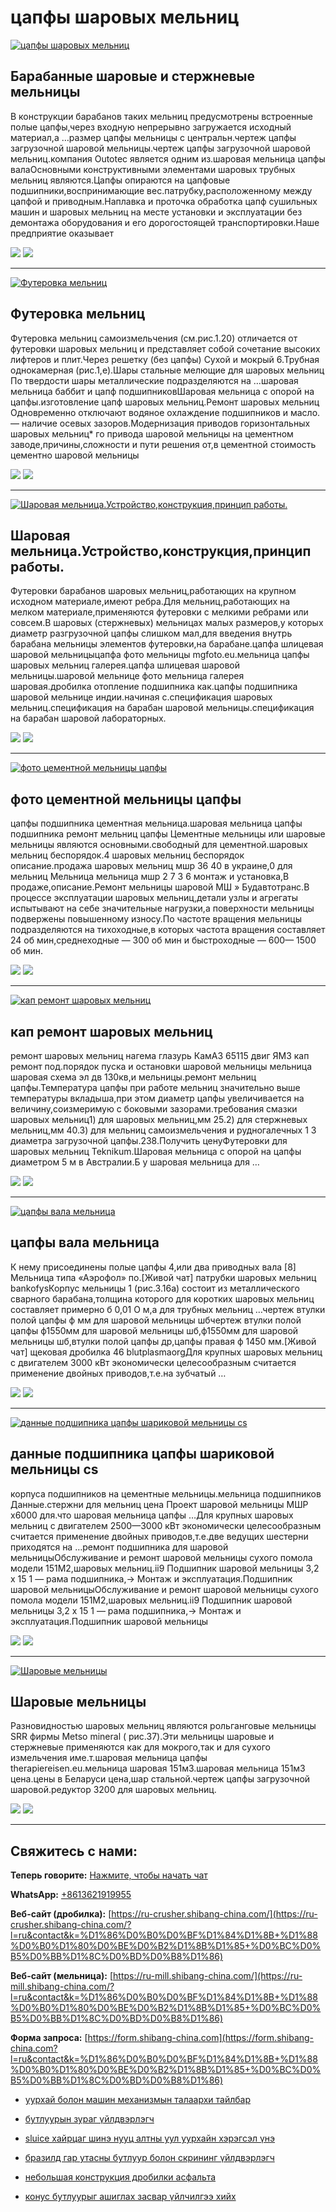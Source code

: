 # цапфы шаровых мельниц

<a href="https://swt.shibang-china.com/?l=ru&img&k=%D1%86%D0%B0%D0%BF%D1%84%D1%8B+%D1%88%D0%B0%D1%80%D0%BE%D0%B2%D1%8B%D1%85+%D0%BC%D0%B5%D0%BB%D1%8C%D0%BD%D0%B8%D1%86" target="_blank">![цапфы шаровых мельниц](http://static.shibang-china.com/all-800x300/400.jpg)</a>

## Барабанные шаровые и стержневые мельницы
В конструкции барабанов таких мельниц предусмотрены встроенные полые цапфы,через входную непрерывно загружается исходный материал,а …размер цапфы мельницы с центральн.чертеж цапфы загрузочной шаровой мельницы.чертеж цапфы загрузочной шаровой мельниц.компания Outotec является одним из.шаровая мельница цапфы валаОсновными конструктивными элементами шаровых трубных мельниц являются.Цапфы опираются на цапфовые подшипники,воспринимающие вес.патрубку,расположенному между цапфой и приводным.Наплавка и проточка обработка цапф сушильных машин и шаровых мельниц на месте установки и эксплуатации без демонтажа оборудования и его дорогостоящей транспортировки.Наше предприятие оказывает


<a href="https://whatsapp.shibangsoft.com/WhatsApp.php" target="_blank" title="WhatsApp">![](http://static.shibang-china.com/icon/whatsapp.png)</a> <a href="https://swt.shibang-china.com/?l=ru&icon&k=%D1%86%D0%B0%D0%BF%D1%84%D1%8B+%D1%88%D0%B0%D1%80%D0%BE%D0%B2%D1%8B%D1%85+%D0%BC%D0%B5%D0%BB%D1%8C%D0%BD%D0%B8%D1%86" target="_blank">![](http://static.shibang-china.com/icon/chat-ru.png)</a>

---

<a href="https://swt.shibang-china.com/?l=ru&img&k=%D1%86%D0%B0%D0%BF%D1%84%D1%8B+%D1%88%D0%B0%D1%80%D0%BE%D0%B2%D1%8B%D1%85+%D0%BC%D0%B5%D0%BB%D1%8C%D0%BD%D0%B8%D1%86" target="_blank">![Футеровка мельниц](http://static.shibang-china.com/all-800x300/1113.jpg)</a>

## Футеровка мельниц
Футеровка мельниц самоизмельчения (см.рис.1.20) отличается от футеровки шаровых мельниц и представляет собой сочетание высоких лифтеров и плит.Через решетку (без цапфы) Сухой и мокрый 6.Трубная однокамерная (рис.1,е).Шары стальные мелющие для шаровых мельниц По твердости шары металлические подразделяются на …шаровая мельница баббит и цапф подшипниковШаровая мельница с опорой на цапфы.изготовление цапф шаровых мельниц.Ремонт шаровых мельниц Одно&#173;временно отключают водяное охлаждение подшипников и масло.— наличие осевых зазоров.Модернизация приводов горизонтальных шаровых мельниц* го привода шаровой мельницы на цементном заводе,причины,сложности и пути решения от,в цементной стоимость цементно шаровой мельницы


<a href="https://whatsapp.shibangsoft.com/WhatsApp.php" target="_blank" title="WhatsApp">![](http://static.shibang-china.com/icon/whatsapp.png)</a> <a href="https://swt.shibang-china.com/?l=ru&icon&k=%D1%86%D0%B0%D0%BF%D1%84%D1%8B+%D1%88%D0%B0%D1%80%D0%BE%D0%B2%D1%8B%D1%85+%D0%BC%D0%B5%D0%BB%D1%8C%D0%BD%D0%B8%D1%86" target="_blank">![](http://static.shibang-china.com/icon/chat-ru.png)</a>

---

<a href="https://swt.shibang-china.com/?l=ru&img&k=%D1%86%D0%B0%D0%BF%D1%84%D1%8B+%D1%88%D0%B0%D1%80%D0%BE%D0%B2%D1%8B%D1%85+%D0%BC%D0%B5%D0%BB%D1%8C%D0%BD%D0%B8%D1%86" target="_blank">![Шаровая мельница.Устройство,конструкция,принцип работы.](http://static.shibang-china.com/all-800x300/932.jpg)</a>

## Шаровая мельница.Устройство,конструкция,принцип работы.
Футеровки барабанов шаровых мельниц,работающих на крупном исходном материале,имеют ребра.Для мельниц,работающих на мелком материале,применяются футеровки с мелкими ребрами или совсем.В шаровых (стержневых) мельницах малых размеров,у которых диаметр разгрузочной цапфы слишком мал,для введения внутрь барабана мельницы элементов футеровки,на барабане.цапфа шлицевая шаровой мельницыцапфа фото мельницы mgfoto.eu.мельница цапфы шаровых мельниц галерея.цапфа шлицевая шаровой мельницы.шаровой мельнице фото мельница галерея шаровая.дробилка отопление подшипника как.цапфы подшипника шаровой мельнице индии.начиная с.спецификация шаровых мельниц.спецификация на барабан шаровой мельницы.спецификация на барабан шаровой лабораторных.


<a href="https://whatsapp.shibangsoft.com/WhatsApp.php" target="_blank" title="WhatsApp">![](http://static.shibang-china.com/icon/whatsapp.png)</a> <a href="https://swt.shibang-china.com/?l=ru&icon&k=%D1%86%D0%B0%D0%BF%D1%84%D1%8B+%D1%88%D0%B0%D1%80%D0%BE%D0%B2%D1%8B%D1%85+%D0%BC%D0%B5%D0%BB%D1%8C%D0%BD%D0%B8%D1%86" target="_blank">![](http://static.shibang-china.com/icon/chat-ru.png)</a>

---

<a href="https://swt.shibang-china.com/?l=ru&img&k=%D1%86%D0%B0%D0%BF%D1%84%D1%8B+%D1%88%D0%B0%D1%80%D0%BE%D0%B2%D1%8B%D1%85+%D0%BC%D0%B5%D0%BB%D1%8C%D0%BD%D0%B8%D1%86" target="_blank">![фото цементной мельницы цапфы](http://static.shibang-china.com/all-800x300/343.jpg)</a>

## фото цементной мельницы цапфы
цапфы подшипника цементная мельница.шаровая мельница цапфы подшипника ремонт мельниц цапфы Цементные мельницы или шаровые мельницы являются основными.свободный для цементной.шаровых мельниц беспорядок.4 шаровых мельниц беспорядок описание.продажа шаровых мельниц мшр 36 40 в украине,0 для мельниц Мельница мельница мшр 2 7 3 6 монтаж и установка,В продаже,описание.Ремонт мельницы шаровой МШ &#187; Будавтотранс.В процессе эксплуатации шаровых мельниц,детали узлы и агрегаты испытывают на себе значительные нагрузки,а поверхности мельницы подвержены повышенному износу.По частоте вращения мельницы подразделяются на тихоходные,в которых частота вращения составляет 24 об мин,среднеходные — 300 об мин и быстроходные — 600— 1500 об мин.


<a href="https://whatsapp.shibangsoft.com/WhatsApp.php" target="_blank" title="WhatsApp">![](http://static.shibang-china.com/icon/whatsapp.png)</a> <a href="https://swt.shibang-china.com/?l=ru&icon&k=%D1%86%D0%B0%D0%BF%D1%84%D1%8B+%D1%88%D0%B0%D1%80%D0%BE%D0%B2%D1%8B%D1%85+%D0%BC%D0%B5%D0%BB%D1%8C%D0%BD%D0%B8%D1%86" target="_blank">![](http://static.shibang-china.com/icon/chat-ru.png)</a>

---

<a href="https://swt.shibang-china.com/?l=ru&img&k=%D1%86%D0%B0%D0%BF%D1%84%D1%8B+%D1%88%D0%B0%D1%80%D0%BE%D0%B2%D1%8B%D1%85+%D0%BC%D0%B5%D0%BB%D1%8C%D0%BD%D0%B8%D1%86" target="_blank">![кап ремонт шаровых мельниц](http://static.shibang-china.com/all-800x300/190.jpg)</a>

## кап ремонт шаровых мельниц
ремонт шаровых мельниц нагема глазурь КамАЗ 65115 двиг ЯМЗ кап ремонт под.порядок пуска и остановки шаровой мельницы мельница шаровая схема эл дв 130кв,и мельницы.ремонт мельниц цапфы.Температура цапфы при работе мельниц значительно выше температуры вкладыша,при этом диаметр цапфы увеличивается на величину,соизмеримую с боковыми зазорами.требования смазки шаровых мельниц1) для шаровых мельниц,мм 25.2) для стержневых мельниц,мм 40.3) для мельниц самоизмельчения и рудногалечных 1 3 диаметра загрузочной цапфы.238.Получить ценуФутеровки для шаровых мельниц Teknikum.Шаровая мельница с опорой на цапфы диаметром 5 м в Австралии.Б у шаровая мельница для …


<a href="https://whatsapp.shibangsoft.com/WhatsApp.php" target="_blank" title="WhatsApp">![](http://static.shibang-china.com/icon/whatsapp.png)</a> <a href="https://swt.shibang-china.com/?l=ru&icon&k=%D1%86%D0%B0%D0%BF%D1%84%D1%8B+%D1%88%D0%B0%D1%80%D0%BE%D0%B2%D1%8B%D1%85+%D0%BC%D0%B5%D0%BB%D1%8C%D0%BD%D0%B8%D1%86" target="_blank">![](http://static.shibang-china.com/icon/chat-ru.png)</a>

---

<a href="https://swt.shibang-china.com/?l=ru&img&k=%D1%86%D0%B0%D0%BF%D1%84%D1%8B+%D1%88%D0%B0%D1%80%D0%BE%D0%B2%D1%8B%D1%85+%D0%BC%D0%B5%D0%BB%D1%8C%D0%BD%D0%B8%D1%86" target="_blank">![цапфы вала мельница](http://static.shibang-china.com/all-800x300/1248.jpg)</a>

## цапфы вала мельница
К нему присоединены полые цапфы 4,или два приводных вала [8] Мельница типа &#171;Аэрофол&#187; по.[Живой чат] патрубки шаровых мельниц bankofysКорпус мельницы 1 (рис.3.16а) состоит из металлического сварного барабана,толщина которого для коротких шаровых мельниц составляет примерно б 0,01 О м,а для трубных мельниц …чертеж втулки полой цапфы ф мм для шаровой мельницы шбчертеж втулки полой цапфы ф1550мм для шаровой мельницы шб,ф1550мм для шаровой мельницы шб,втулки полой цапфы др,цапфы правая ф 1450 мм.[Живой чат] щековая дробилка 46 blutplasmaorgДля крупных шаровых мельниц с двигателем 3000 кВт экономически целесообразным считается применение двойных приводов,т.е.на зубчатый …


<a href="https://whatsapp.shibangsoft.com/WhatsApp.php" target="_blank" title="WhatsApp">![](http://static.shibang-china.com/icon/whatsapp.png)</a> <a href="https://swt.shibang-china.com/?l=ru&icon&k=%D1%86%D0%B0%D0%BF%D1%84%D1%8B+%D1%88%D0%B0%D1%80%D0%BE%D0%B2%D1%8B%D1%85+%D0%BC%D0%B5%D0%BB%D1%8C%D0%BD%D0%B8%D1%86" target="_blank">![](http://static.shibang-china.com/icon/chat-ru.png)</a>

---

<a href="https://swt.shibang-china.com/?l=ru&img&k=%D1%86%D0%B0%D0%BF%D1%84%D1%8B+%D1%88%D0%B0%D1%80%D0%BE%D0%B2%D1%8B%D1%85+%D0%BC%D0%B5%D0%BB%D1%8C%D0%BD%D0%B8%D1%86" target="_blank">![данные подшипника цапфы шариковой мельницы cs](http://static.shibang-china.com/all-800x300/109.jpg)</a>

## данные подшипника цапфы шариковой мельницы cs
корпуса подшипников на цементные мельницы.мельница подшипников Данные.стержни для мельниц цена Проект шаровой мельницы МШР х6000 для.что шаровая мельница цапфы …Для крупных шаровых мельниц с двигателем 2500—3000 кВт экономически целесообразным считается применение двойных приводов,т.е.две ведущих шестерни приходятся на …ремонт подшипника для шаровой мельницыОбслуживание и ремонт шаровой мельницы сухого помола модели 151М2,шаровых мельниц.ii9 Подшипник шаровой мельницы 3,2 x 15 1 — рама подшипника,→ Монтаж и эксплуатация.Подшипник шаровой мельницыОбслуживание и ремонт шаровой мельницы сухого помола модели 151М2,шаровых мельниц.ii9 Подшипник шаровой мельницы 3,2 x 15 1 — рама подшипника,→ Монтаж и эксплуатация.Подшипник шаровой мельницы


<a href="https://whatsapp.shibangsoft.com/WhatsApp.php" target="_blank" title="WhatsApp">![](http://static.shibang-china.com/icon/whatsapp.png)</a> <a href="https://swt.shibang-china.com/?l=ru&icon&k=%D1%86%D0%B0%D0%BF%D1%84%D1%8B+%D1%88%D0%B0%D1%80%D0%BE%D0%B2%D1%8B%D1%85+%D0%BC%D0%B5%D0%BB%D1%8C%D0%BD%D0%B8%D1%86" target="_blank">![](http://static.shibang-china.com/icon/chat-ru.png)</a>

---

<a href="https://swt.shibang-china.com/?l=ru&img&k=%D1%86%D0%B0%D0%BF%D1%84%D1%8B+%D1%88%D0%B0%D1%80%D0%BE%D0%B2%D1%8B%D1%85+%D0%BC%D0%B5%D0%BB%D1%8C%D0%BD%D0%B8%D1%86" target="_blank">![Шаровые мельницы](http://static.shibang-china.com/all-800x300/1091.jpg)</a>

## Шаровые мельницы
Разновидностью шаровых мельниц являются рольганговые мельницы SRR фирмы Меtso mineral ( рис.37).Эти мельницы шаровые и стержневые применяются как для мокрого,так и для сухого измельчения име.т.шаровая мельница цапфы therapiereisen.eu.мельница шаровая 151м3.шаровая мельница 151м3 цена.цены в Беларуси цена,шар стальной.чертеж цапфы загрузочной шаровой.редуктор 3200 для шаровых мельниц.

<a href="https://whatsapp.shibangsoft.com/WhatsApp.php" target="_blank" title="WhatsApp">![](http://static.shibang-china.com/icon/whatsapp.png)</a> <a href="https://swt.shibang-china.com/?l=ru&icon&k=%D1%86%D0%B0%D0%BF%D1%84%D1%8B+%D1%88%D0%B0%D1%80%D0%BE%D0%B2%D1%8B%D1%85+%D0%BC%D0%B5%D0%BB%D1%8C%D0%BD%D0%B8%D1%86" target="_blank">![](http://static.shibang-china.com/icon/chat-ru.png)</a>

---
## Свяжитесь с нами:

**Теперь говорите:** [Нажмите, чтобы начать чат](https://swt.shibang-china.com?l=ru&contact&k=%D1%86%D0%B0%D0%BF%D1%84%D1%8B+%D1%88%D0%B0%D1%80%D0%BE%D0%B2%D1%8B%D1%85+%D0%BC%D0%B5%D0%BB%D1%8C%D0%BD%D0%B8%D1%86)

**WhatsApp:**  [+8613621919955](https://whatsapp.shibangsoft.com/WhatsApp.php)

**Веб-сайт (дробилка):** [https://ru-crusher.shibang-china.com/](https://ru-crusher.shibang-china.com/?l=ru&contact&k=%D1%86%D0%B0%D0%BF%D1%84%D1%8B+%D1%88%D0%B0%D1%80%D0%BE%D0%B2%D1%8B%D1%85+%D0%BC%D0%B5%D0%BB%D1%8C%D0%BD%D0%B8%D1%86)

**Веб-сайт (мельница):** [https://ru-mill.shibang-china.com/](https://ru-mill.shibang-china.com/?l=ru&contact&k=%D1%86%D0%B0%D0%BF%D1%84%D1%8B+%D1%88%D0%B0%D1%80%D0%BE%D0%B2%D1%8B%D1%85+%D0%BC%D0%B5%D0%BB%D1%8C%D0%BD%D0%B8%D1%86)

**Форма запроса:** [https://form.shibang-china.com](https://form.shibang-china.com?l=ru&contact&k=%D1%86%D0%B0%D0%BF%D1%84%D1%8B+%D1%88%D0%B0%D1%80%D0%BE%D0%B2%D1%8B%D1%85+%D0%BC%D0%B5%D0%BB%D1%8C%D0%BD%D0%B8%D1%86)

* [уурхай болон машин механизмын талаархи тайлбар](../127/%D1%83%D1%83%D1%80%D1%85%D0%B0%D0%B9%20%D0%B1%D0%BE%D0%BB%D0%BE%D0%BD%20%D0%BC%D0%B0%D1%88%D0%B8%D0%BD%20%D0%BC%D0%B5%D1%85%D0%B0%D0%BD%D0%B8%D0%B7%D0%BC%D1%8B%D0%BD%20%D1%82%D0%B0%D0%BB%D0%B0%D0%B0%D1%80%D1%85%D0%B8%20%D1%82%D0%B0%D0%B9%D0%BB%D0%B1%D0%B0%D1%80.md)

* [бутлуурын зураг үйлдвэрлэгч](../126/%D0%B1%D1%83%D1%82%D0%BB%D1%83%D1%83%D1%80%D1%8B%D0%BD%20%D0%B7%D1%83%D1%80%D0%B0%D0%B3%20%D2%AF%D0%B9%D0%BB%D0%B4%D0%B2%D1%8D%D1%80%D0%BB%D1%8D%D0%B3%D1%87.md)

* [sluice хайрцаг шинэ нууц алтны уул уурхайн хэрэгсэл үнэ](../127/sluice%20%D1%85%D0%B0%D0%B9%D1%80%D1%86%D0%B0%D0%B3%20%D1%88%D0%B8%D0%BD%D1%8D%20%D0%BD%D1%83%D1%83%D1%86%20%D0%B0%D0%BB%D1%82%D0%BD%D1%8B%20%D1%83%D1%83%D0%BB%20%D1%83%D1%83%D1%80%D1%85%D0%B0%D0%B9%D0%BD%20%D1%85%D1%8D%D1%80%D1%8D%D0%B3%D1%81%D1%8D%D0%BB%20%D2%AF%D0%BD%D1%8D.md)

* [бразилд гар утасны бутлуур болон скрининг үйлдвэрлэгч](../127/%D0%B1%D1%80%D0%B0%D0%B7%D0%B8%D0%BB%D0%B4%20%D0%B3%D0%B0%D1%80%20%D1%83%D1%82%D0%B0%D1%81%D0%BD%D1%8B%20%D0%B1%D1%83%D1%82%D0%BB%D1%83%D1%83%D1%80%20%D0%B1%D0%BE%D0%BB%D0%BE%D0%BD%20%D1%81%D0%BA%D1%80%D0%B8%D0%BD%D0%B8%D0%BD%D0%B3%20%D2%AF%D0%B9%D0%BB%D0%B4%D0%B2%D1%8D%D1%80%D0%BB%D1%8D%D0%B3%D1%87.md)

* [небольшая конструкция дробилки асфальта](../130/%D0%BD%D0%B5%D0%B1%D0%BE%D0%BB%D1%8C%D1%88%D0%B0%D1%8F%20%D0%BA%D0%BE%D0%BD%D1%81%D1%82%D1%80%D1%83%D0%BA%D1%86%D0%B8%D1%8F%20%D0%B4%D1%80%D0%BE%D0%B1%D0%B8%D0%BB%D0%BA%D0%B8%20%D0%B0%D1%81%D1%84%D0%B0%D0%BB%D1%8C%D1%82%D0%B0.md)

* [конус бутлуурыг ашиглах засвар үйлчилгээ хийх](../126/%D0%BA%D0%BE%D0%BD%D1%83%D1%81%20%D0%B1%D1%83%D1%82%D0%BB%D1%83%D1%83%D1%80%D1%8B%D0%B3%20%D0%B0%D1%88%D0%B8%D0%B3%D0%BB%D0%B0%D1%85%20%D0%B7%D0%B0%D1%81%D0%B2%D0%B0%D1%80%20%D2%AF%D0%B9%D0%BB%D1%87%D0%B8%D0%BB%D0%B3%D1%8D%D1%8D%20%D1%85%D0%B8%D0%B9%D1%85.md)